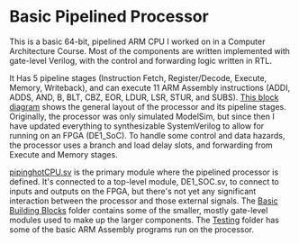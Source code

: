 # Basic Pipelined Processor

This is a basic 64-bit, pipelined ARM CPU I worked on in a Computer Architecture Course. Most of the components are written implemented with gate-level Verilog, with the control and forwarding logic written in RTL. 

It Has 5 pipeline stages (Instruction Fetch, Register/Decode, Execute, Memory, Writeback), and can execute 11 ARM Assembly instructions (ADDI, ADDS, AND, B, BLT, CBZ, EOR, LDUR, LSR, STUR, and SUBS). [This block diagram](./RoughDiagram_PipelinedProcessor.png) shows the general layout of the processor and its pipeline stages. Originally, the processor was only simulated ModelSim, but since then I have updated everything to synthesizable SystemVerilog to allow for running on an FPGA (DE1_SoC). To handle some control and data hazards, the processor uses a branch and load delay slots, and forwarding from Execute and Memory stages.

[pipinghotCPU.sv](./pipinghotCPU.sv) is the primary module where the pipelined processor is defined. It's connected to a top-level module, DE1_SOC.sv, to connect to inputs and outputs on the FPGA, but there's not yet any significant interaction between the processor and those external signals. The [Basic Building Blocks](./Basic_Building_Blocks) folder contains some of the smaller, mostly gate-level modules used to make up the larger components. The [Testing](./Testing) folder has some of the basic ARM Assembly programs run on the processor. 
